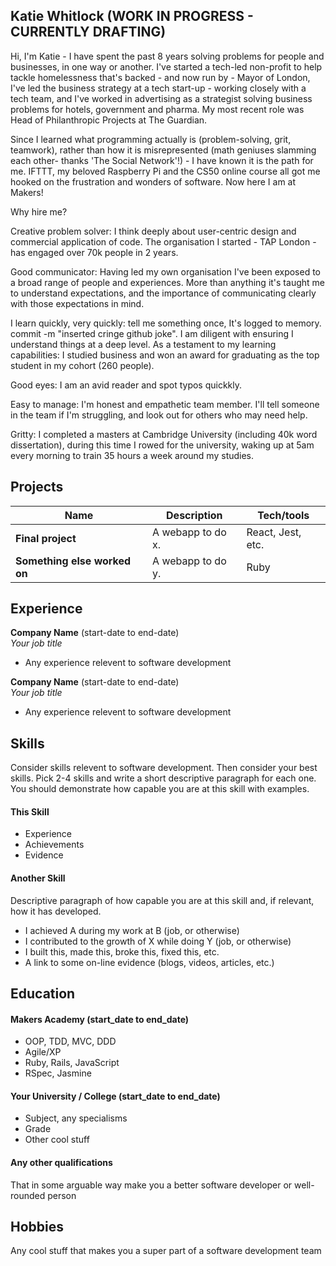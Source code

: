 ## Katie Whitlock (WORK IN PROGRESS - CURRENTLY DRAFTING)

Hi, I'm Katie - I have spent the past 8 years solving problems for people and businesses, in one way or another. I've started a tech-led non-profit to help tackle homelessness that's backed - and now run by - Mayor of London, I've led the business strategy at a tech start-up - working closely with a tech team, and I've worked in advertising as a strategist solving business problems for hotels, government and pharma. My most recent role was Head of Philanthropic Projects at The Guardian. 

Since I learned what programming actually is (problem-solving, grit, teamwork), rather than how it is misrepresented (math geniuses slamming each other- thanks 'The Social Network'!) - I have known it is the path for me. IFTTT, my beloved Raspberry Pi and the CS50 online course all got me hooked on the frustration and wonders of software. Now here I am at Makers!

Why hire me?

Creative problem solver: I think deeply about user-centric design and commercial application of code. The organisation I started - TAP London - has engaged over 70k people in 2 years. 

Good communicator: Having led my own organisation I've been exposed to a broad range of people and experiences. More than anything it's taught me to understand expectations, and the importance of communicating clearly with those expectations in mind. 

I learn quickly, very quickly: tell me something once, It's logged to memory. commit -m "inserted cringe github joke". I am diligent with ensuring I understand things at a deep level. As a testament to my learning capabilities: I studied business and won an award for graduating as the top student in my cohort (260 people).

Good eyes: I am an avid reader and spot typos quickkly. 

Easy to manage: I'm honest and empathetic team member. I'll tell someone in the team if I'm struggling, and look out for others who may need help. 

Gritty: I completed a masters at Cambridge University (including 40k word dissertation), during this time I rowed for the university, waking up at 5am every morning to train 35 hours a week around my studies. 



## Projects

| Name                         | Description       | Tech/tools        |
| ---------------------------- | ----------------- | ----------------- |
| **Final project**            | A webapp to do x. | React, Jest, etc. |
| **Something else worked on** | A webapp to do y. | Ruby              |

## Experience

**Company Name** (start-date to end-date)  
_Your job title_

- Any experience relevent to software development

**Company Name** (start-date to end-date)  
_Your job title_

- Any experience relevent to software development

## Skills

Consider skills relevent to software development. Then consider your best skills. Pick 2-4 skills and write a short descriptive paragraph for each one. You should demonstrate how capable you are at this skill with examples.

#### This Skill

- Experience
- Achievements
- Evidence

#### Another Skill

Descriptive paragraph of how capable you are at this skill and, if relevant, how it has developed.

- I achieved A during my work at B (job, or otherwise)
- I contributed to the growth of X while doing Y (job, or otherwise)
- I built this, made this, broke this, fixed this, etc.
- A link to some on-line evidence (blogs, videos, articles, etc.)

## Education

#### Makers Academy (start_date to end_date)

- OOP, TDD, MVC, DDD
- Agile/XP
- Ruby, Rails, JavaScript
- RSpec, Jasmine

#### Your University / College (start_date to end_date)

- Subject, any specialisms
- Grade
- Other cool stuff

#### Any other qualifications

That in some arguable way make you a better software developer or well-rounded person

## Hobbies

Any cool stuff that makes you a super part of a software development team
